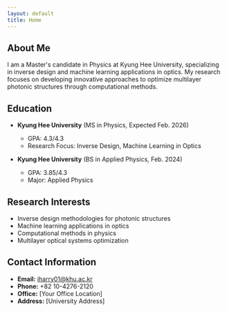 ```yaml
---
layout: default
title: Home
---
```

## About Me
I am a Master's candidate in Physics at Kyung Hee University, specializing in inverse design and machine learning applications in optics. My research focuses on developing innovative approaches to optimize multilayer photonic structures through computational methods.

## Education
- **Kyung Hee University** (MS in Physics, Expected Feb. 2026)
  - GPA: 4.3/4.3
  - Research Focus: Inverse Design, Machine Learning in Optics
  
- **Kyung Hee University** (BS in Applied Physics, Feb. 2024)
  - GPA: 3.85/4.3
  - Major: Applied Physics

## Research Interests
- Inverse design methodologies for photonic structures
- Machine learning applications in optics
- Computational methods in physics
- Multilayer optical systems optimization

## Contact Information
- **Email:** iharry01@khu.ac.kr
- **Phone:** +82 10-4276-2120
- **Office:** [Your Office Location]
- **Address:** [University Address]
